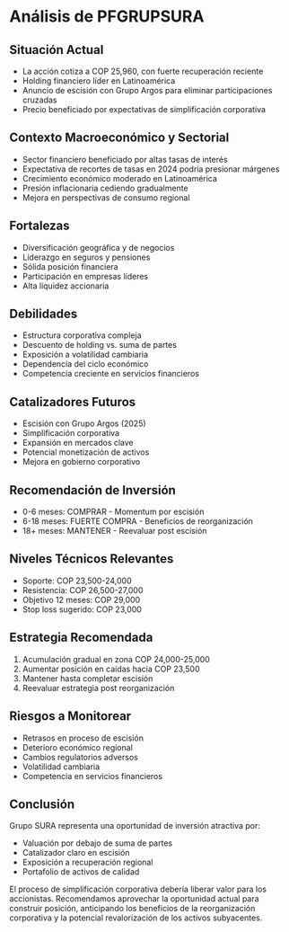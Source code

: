 # Análisis de PFGRUPSURA

## Situación Actual

- La acción cotiza a COP 25,960, con fuerte recuperación reciente
- Holding financiero líder en Latinoamérica
- Anuncio de escisión con Grupo Argos para eliminar participaciones cruzadas
- Precio beneficiado por expectativas de simplificación corporativa

## Contexto Macroeconómico y Sectorial

- Sector financiero beneficiado por altas tasas de interés
- Expectativa de recortes de tasas en 2024 podría presionar márgenes
- Crecimiento económico moderado en Latinoamérica
- Presión inflacionaria cediendo gradualmente
- Mejora en perspectivas de consumo regional

## Fortalezas

- Diversificación geográfica y de negocios
- Liderazgo en seguros y pensiones
- Sólida posición financiera
- Participación en empresas líderes
- Alta liquidez accionaria

## Debilidades

- Estructura corporativa compleja
- Descuento de holding vs. suma de partes
- Exposición a volatilidad cambiaria
- Dependencia del ciclo económico
- Competencia creciente en servicios financieros

## Catalizadores Futuros

- Escisión con Grupo Argos (2025)
- Simplificación corporativa
- Expansión en mercados clave
- Potencial monetización de activos
- Mejora en gobierno corporativo

## Recomendación de Inversión

- 0-6 meses: COMPRAR - Momentum por escisión
- 6-18 meses: FUERTE COMPRA - Beneficios de reorganización
- 18+ meses: MANTENER - Reevaluar post escisión

## Niveles Técnicos Relevantes

- Soporte: COP 23,500-24,000
- Resistencia: COP 26,500-27,000
- Objetivo 12 meses: COP 29,000
- Stop loss sugerido: COP 23,000

## Estrategia Recomendada

1. Acumulación gradual en zona COP 24,000-25,000
2. Aumentar posición en caídas hacia COP 23,500
3. Mantener hasta completar escisión
4. Reevaluar estrategia post reorganización

## Riesgos a Monitorear

- Retrasos en proceso de escisión
- Deterioro económico regional
- Cambios regulatorios adversos
- Volatilidad cambiaria
- Competencia en servicios financieros

## Conclusión

Grupo SURA representa una oportunidad de inversión atractiva por:

- Valuación por debajo de suma de partes
- Catalizador claro en escisión
- Exposición a recuperación regional
- Portafolio de activos de calidad

El proceso de simplificación corporativa debería liberar valor para los accionistas. Recomendamos aprovechar la oportunidad actual para construir posición, anticipando los beneficios de la reorganización corporativa y la potencial revalorización de los activos subyacentes.
